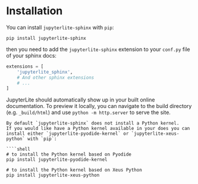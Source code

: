 # Installation

You can install `jupyterlite-sphinx` with `pip`:

```
pip install jupyterlite-sphinx
```

then you need to add the `jupyterlite-sphinx` extension to your `conf.py` file of your sphinx docs:

```python
extensions = [
    'jupyterlite_sphinx',
    # And other sphinx extensions
    # ...
]
```

JupyterLite should automatically show up in your built online documentation. To preview it locally, you can navigate to the build directory (e.g. `_build/html`) and use `python -m http.server` to serve the site.

```{note}
By default `jupyterlite-sphinx` does not install a Python kernel.
If you would like have a Python kernel available in your does you can install either `jupyterlite-pyodide-kernel` or `jupyterlite-xeus-python` with `pip`:

````shell
# to install the Python kernel based on Pyodide
pip install jupyterlite-pyodide-kernel

# to install the Python kernel based on Xeus Python
pip install jupyterlite-xeus-python
````
```